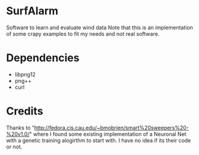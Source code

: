 # SurfAlarm
Software to learn and evaluate wind data
Note that this is an implementation of some crapy examples to fit my needs and not real software.

# Dependencies
* libpng12
* png++
* curl

# Credits
Thanks to "http://fedora.cis.cau.edu/~bmobrien/smart%20sweepers%20-%20v1.0/" where I found some existing implementation of a Neuronal Net with a genetic training alogirthm to start with. I have no idea if its their code or not.
